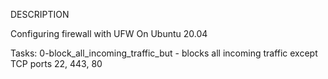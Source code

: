 DESCRIPTION

Configuring firewall with UFW On Ubuntu 20.04


Tasks:
0-block_all_incoming_traffic_but - blocks all incoming traffic except TCP ports 22, 443, 80

